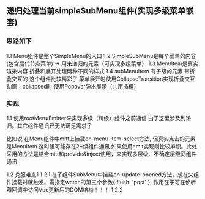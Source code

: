 <!--
 * @Date: 2024-03-29 14:43:10
 * @LastEditors: phil_litian
-->
## 递归处理当前simpleSubMenu组件(实现多级菜单嵌套)

### 思路如下
1.1 Menu组件是整个SimpleMenu的入口
1.2 SimpleSubMenu是每个菜单的内容(包含后代节点菜单) -> 用来递归的元素（可实现多级菜单）
1.3 MenuItem是真实渲染内容 折叠和展开处理两种不同的样式
1.4 subMenuItem 有子级的元素 带折叠交互的 这个组件比较精彩了 菜单展开时使用CollapseTransition实现折叠交互动画；collapsed时 使用Popover弹出展示（共用插槽）

### 实现
1.1 使用rootMenuEmitter来实现多级（跨级）组件之前通信 由于这里涉及到递归。其它组件通讯已无法满足需求了

比如说 在Menu组件中mitt上挂载on-menu-item-select方法, 但真实点击的元素是MenuItem 这时候可能存在2+级组件通讯
  如果使用emit实现则比较麻烦。此处采用的方法是结合mitt和provide&inject使用，来实现多层级、不确定层级间组件通讯

1.2 克服难点1
  1.2.1 在子组件SubMenu中挂载on-update-opened方法，想在父组件挂载时就触发。需指定watch的第三个参数{ flush: 'post' }, 作用在于可在侦听器回调中访问Vue更新后的DOM结构！！！
  1.2.2 